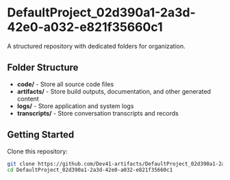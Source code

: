 # DefaultProject_02d390a1-2a3d-42e0-a032-e821f35660c1
A structured repository with dedicated folders for organization.

## Folder Structure

- **code/** - Store all source code files
- **artifacts/** - Store build outputs, documentation, and other generated content
- **logs/** - Store application and system logs
- **transcripts/** - Store conversation transcripts and records

## Getting Started

Clone this repository:
```bash
git clone https://github.com/Dev41-artifacts/DefaultProject_02d390a1-2a3d-42e0-a032-e821f35660c1
cd DefaultProject_02d390a1-2a3d-42e0-a032-e821f35660c1
```
